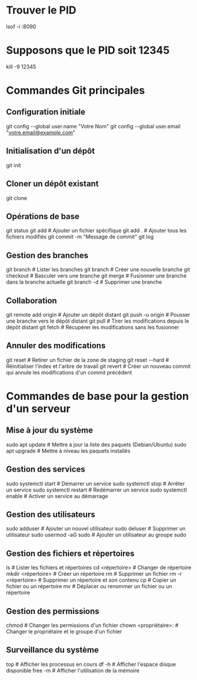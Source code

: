 
# Trouver le PID
lsof -i :8090

# Supposons que le PID soit 12345
kill -9 12345

# Commandes Git principales

## Configuration initiale
git config --global user.name "Votre Nom"
git config --global user.email "votre.email@example.com"

## Initialisation d'un dépôt
git init

## Cloner un dépôt existant
git clone <url-du-depot>

## Opérations de base
git status
git add <fichier> # Ajouter un fichier spécifique
git add . # Ajouter tous les fichiers modifiés
git commit -m "Message de commit"
git log

## Gestion des branches
git branch # Lister les branches
git branch <nom-de-branche> # Créer une nouvelle branche
git checkout <nom-de-branche> # Basculer vers une branche
git merge <nom-de-branche> # Fusionner une branche dans la branche actuelle
git branch -d <nom-de-branche> # Supprimer une branche

## Collaboration
git remote add origin <url-du-depot> # Ajouter un dépôt distant
git push -u origin <nom-de-branche> # Pousser une branche vers le dépôt distant
git pull # Tirer les modifications depuis le dépôt distant
git fetch # Récupérer les modifications sans les fusionner

## Annuler des modifications
git reset <fichier> # Retirer un fichier de la zone de staging
git reset --hard # Réinitialiser l'index et l'arbre de travail
git revert <commit> # Créer un nouveau commit qui annule les modifications d'un commit précédent

# Commandes de base pour la gestion d'un serveur

## Mise à jour du système
sudo apt update # Mettre à jour la liste des paquets (Debian/Ubuntu)
sudo apt upgrade # Mettre à niveau les paquets installés

## Gestion des services
sudo systemctl start <nom-du-service> # Démarrer un service
sudo systemctl stop <nom-du-service> # Arrêter un service
sudo systemctl restart <nom-du-service> # Redémarrer un service
sudo systemctl enable <nom-du-service> # Activer un service au démarrage

## Gestion des utilisateurs
sudo adduser <nom-utilisateur> # Ajouter un nouvel utilisateur
sudo deluser <nom-utilisateur> # Supprimer un utilisateur
sudo usermod -aG sudo <nom-utilisateur> # Ajouter un utilisateur au groupe sudo

## Gestion des fichiers et répertoires
ls # Lister les fichiers et répertoires
cd <répertoire> # Changer de répertoire
mkdir <répertoire> # Créer un répertoire
rm <fichier> # Supprimer un fichier
rm -r <répertoire> # Supprimer un répertoire et son contenu
cp <source> <destination> # Copier un fichier ou un répertoire
mv <source> <destination> # Déplacer ou renommer un fichier ou un répertoire

## Gestion des permissions
chmod <permissions> <fichier> # Changer les permissions d'un fichier
chown <propriétaire>:<groupe> <fichier> # Changer le propriétaire et le groupe d'un fichier

## Surveillance du système
top # Afficher les processus en cours
df -h # Afficher l'espace disque disponible
free -m # Afficher l'utilisation de la mémoire



